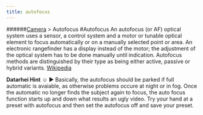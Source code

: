 ```yaml
---
title: autofocus
---
```

######[Camera](../wiki/camera-technology.html) > Autofocus
#Autofocus
An autofocus (or AF) optical system uses a sensor, a control system and a motor or tunable optical element to focus automatically or on a manually selected point or area. An electronic rangefinder has a display instead of the motor; the adjustment of the optical system has to be done manually until indication. Autofocus methods are distinguished by their type as being either active, passive or hybrid variants. <a href="https://en.wikipedia.org/wiki/Autofocus" target="_blank">Wikipedia</a>  

**Datarhei Hint** ☺ ► Basically, the autofocus should be parked if full automatic is avaiable, as otherwise problems occure at night or in fog. Once the automatic no longer finds the subject again to focus, the auto focus function starts up and down what results an ugly video. Try your hand at a preset with autofocus and then set the autofocus off and save your preset.
